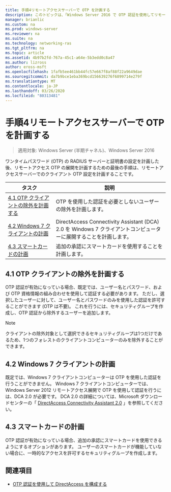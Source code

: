 ```yaml
---
title: 手順4リモートアクセスサーバーで OTP を計画する
description: このトピックは、「Windows Server 2016 で OTP 認証を使用してリモートアクセスを展開する」の一部です。
manager: brianlic
ms.custom: na
ms.prod: windows-server
ms.reviewer: na
ms.suite: na
ms.technology: networking-ras
ms.tgt_pltfrm: na
ms.topic: article
ms.assetid: 4b97b2fd-767a-45c1-a64e-5b3edd0c8a47
ms.author: lizross
author: eross-msft
ms.openlocfilehash: 1fafb5ee461bb44fc57e667f8af88f22a9649dae
ms.sourcegitcommit: da7b9bce1eba369bcd156639276f6899714e279f
ms.translationtype: MT
ms.contentlocale: ja-JP
ms.lasthandoff: 03/26/2020
ms.locfileid: "80313481"
---
```

# <a name="step-4-plan-for-otp-on-the-remote-access-server"></a>手順4リモートアクセスサーバーで OTP を計画する

>適用対象: Windows Server (半期チャネル)、Windows Server 2016

ワンタイムパスワード (OTP) の RADIUS サーバーと証明書の設定を計画した後、リモートアクセス OTP の展開を計画するための最後の手順は、リモートアクセスサーバーでのクライアント OTP 設定を計画することです。  
  
|タスク|説明|  
|----|--------|  
|[4.1 OTP クライアントの除外を計画する](#bkmk_4_1_Exemptions)|OTP を使用した認証を必要としないユーザーの除外を計画します。|  
|[4.2 Windows 7 クライアントの計画](#bkmk_4_2_Win7)|DirectAccess Connectivity Assistant (DCA) 2.0 を Windows 7 クライアントコンピューターに展開することを計画します。|  
|[4.3 スマートカードの計画](#BKMK_smartcard)|追加の承認にスマートカードを使用することを計画します。|  
  
## <a name="41-plan-for-otp-client-exemptions"></a><a name="bkmk_4_1_Exemptions"></a>4.1 OTP クライアントの除外を計画する  
OTP 認証が有効になっている場合、既定では、ユーザー名とパスワード、および OTP 資格情報の組み合わせを使用して認証する必要があります。 ただし、選択したユーザーに対して、ユーザー名とパスワードのみを使用した認証を許可することができます (OTP は不要)。 これを行うには、セキュリティグループを作成し、OTP 認証から除外するユーザーを追加します。  
  
> [!NOTE]  
> クライアントの除外対象として選択できるセキュリティグループは1つだけであるため、1つのフォレストのクライアントコンピューターのみを除外することができます。  
  
## <a name="42-plan-for-windows-7-clients"></a><a name="bkmk_4_2_Win7"></a>4.2 Windows 7 クライアントの計画  
既定では、Windows 7 クライアントコンピューターは OTP を使用した認証を行うことができません。  Windows 7 クライアントコンピューターでは、Windows Server 2012 リモートアクセス展開で OTP を使用して認証を行うには、DCA 2.0 が必要です。 DCA 2.0 の詳細については、Microsoft ダウンロードセンターの「 [DirectAccess Connectivity Assistant 2.0](https://go.microsoft.com/fwlink/?LinkId=253699) 」を参照してください。  
  
## <a name="43-plan-for-smart-cards"></a><a name="BKMK_smartcard"></a>4.3 スマートカードの計画  
OTP 認証が有効になっている場合、追加の承認にスマートカードを使用できるようにするオプションがあります。 ユーザーのスマートカードが機能していない場合に、一時的なアクセスを許可するセキュリティグループを作成します。  
  
## <a name="see-also"></a><a name="BKMK_Links"></a>関連項目  
  
-   [OTP 認証を使用して DirectAccess を構成する](https://technet.microsoft.com/windows-server-docs/networking/remote-access/ras/otp/deploy-ra-otp)  
  


